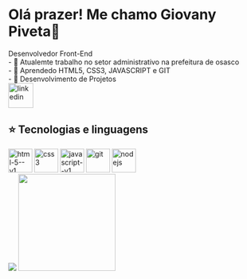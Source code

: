 <h1>Olá prazer! Me chamo Giovany Piveta👋</h1> 
Desenvolvedor Front-End <br>
- 🔭 Atualemte trabalho no setor administrativo na prefeitura de osasco <br>
- 🌱 Aprendedo HTML5, CSS3, JAVASCRIPT e GIT <br>
- 👾 Desenvolvimento de Projetos 
<div>
  <a href="https://www.linkedin.com/in/giovany-da-silva-piveta-179286383/" target="_blank"><img width="50" height="50" src="https://img.icons8.com/color/48/linkedin.png" alt="linkedin"/></a>
</div>
<div>
<h2>⭐ Tecnologias e linguagens</h2>
  <img width="48" height="48" src="https://img.icons8.com/color/48/html-5--v1.png" alt="html-5--v1"/>
  <img width="48" height="48" src="https://img.icons8.com/color/48/css3.png" alt="css3"/>
  <img width="48" height="48" src="https://img.icons8.com/color/48/javascript--v1.png" alt="javascript--v1"/>
  <img width="48" height="48" src="https://img.icons8.com/color/48/git.png" alt="git"/>
  <img width="48" height="48" src="https://img.icons8.com/color/48/nodejs.png" alt="nodejs"/>
</div>
<div>
<img src="https://github-readme-stats.vercel.app/api?username=GYOPIVA&show_icons=true&theme=dark#gh-dark-mode-only">
<img height="195px" src="https://github-readme-stats.vercel.app/api/top-langs/?username=GYOPIVA&show_icons=true&theme=dark#gh-dark-mode-only">
</div>

